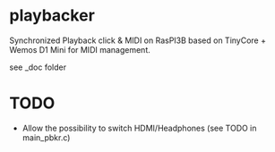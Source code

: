 # playbacker
Synchronized Playback click & MIDI on RasPI3B based on TinyCore + Wemos D1 Mini for MIDI management.

see _doc folder

# TODO
- Allow the possibility to switch HDMI/Headphones (see TODO in main_pbkr.c)